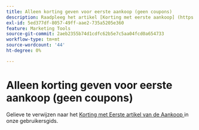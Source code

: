 ```yaml
---
title: Alleen korting geven voor eerste aankoop (geen coupons)
description: Raadpleeg het artikel [Korting met eerste aankoop] (https://experienceleague.adobe.com/nl/docs/commerce-admin/marketing/promotions/cart-rules/price-rule-discount-first-purchase) in de gebruikershandleiding.
exl-id: 5ed377df-8057-49ff-aae2-735a5205e360
feature: Marketing Tools
source-git-commit: 2aeb2355b74d1cdfc62b5e7c5aa04fcd0a654733
workflow-type: tm+mt
source-wordcount: '44'
ht-degree: 0%

---
```


# Alleen korting geven voor eerste aankoop (geen coupons)

Gelieve te verwijzen naar het [ Korting met Eerste artikel van de Aankoop ](https://experienceleague.adobe.com/nl/docs/commerce-admin/marketing/promotions/cart-rules/price-rule-discount-first-purchase) in onze gebruikersgids.
